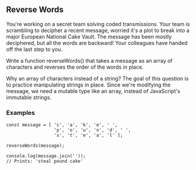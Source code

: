## Reverse Words

You're working on a secret team solving coded transmissions. Your team is scrambling to decipher a recent message, worried it's a plot to break into a major European National Cake Vault. The message has been mostly deciphered, but all the words are backward! Your colleagues have handed off the last step to you.

Write a function reverseWords() that takes a message as an array of characters and reverses the order of the words in place.

Why an array of characters instead of a string? The goal of this question is to practice manipulating strings in place. Since we're modifying the message, we need a mutable type like an array, instead of JavaScript's immutable strings.

### Examples
```
const message = [ 'c', 'a', 'k', 'e', ' ',
                  'p', 'o', 'u', 'n', 'd', ' ',
                  's', 't', 'e', 'a', 'l' ];

reverseWords(message);

console.log(message.join(''));
// Prints: 'steal pound cake'
```
